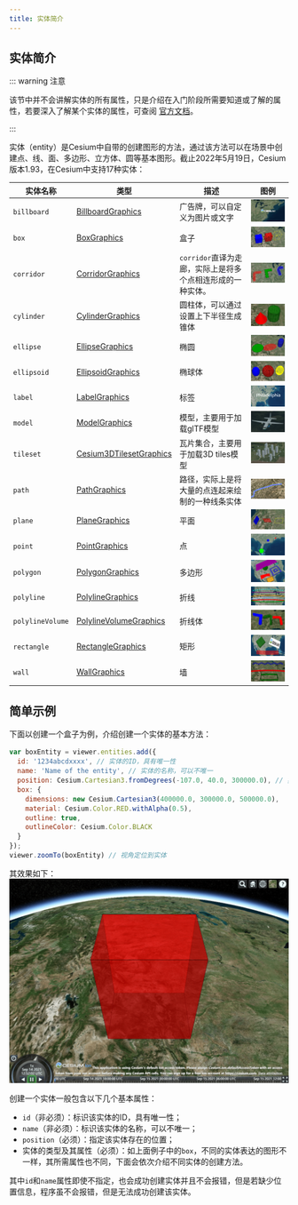 ```yaml
---
title: 实体简介
---
```


## 实体简介

::: warning 注意

该节中并不会讲解实体的所有属性，只是介绍在入门阶段所需要知道或了解的属性，若要深入了解某个实体的属性，可查阅 [官方文档](https://cesium.com/learn/cesiumjs/ref-doc/Entity.html?classFilter=entity)。

:::

实体（entity）是Cesium中自带的创建图形的方法，通过该方法可以在场景中创建点、线、面、多边形、立方体、圆等基本图形。截止2022年5月19日，Cesium版本1.93，在Cesium中支持17种实体：

| 实体名称         | 类型                                                         | 描述                                                       | 图例                                                         |
| ---------------- | ------------------------------------------------------------ | ---------------------------------------------------------- | ------------------------------------------------------------ |
| `billboard`      | [BillboardGraphics](https://cesium.com/learn/cesiumjs/ref-doc/BillboardGraphics.html) | 广告牌，可以自定义为图片或文字                             | <img src="/assets/img/advance/entity-billboard.png" > |
| `box`            | [BoxGraphics](https://cesium.com/learn/cesiumjs/ref-doc/BoxGraphics.html) | 盒子                                                       | <img src="/assets/img/advance/entity-box.png" > |
| `corridor`       | [CorridorGraphics](https://cesium.com/learn/cesiumjs/ref-doc/CorridorGraphics.html) | `corridor`直译为走廊，实际上是将多个点相连形成的一种实体。 | <img src="/assets/img/advance/entity-corridor.png" > |
| `cylinder`       | [CylinderGraphics](https://cesium.com/learn/cesiumjs/ref-doc/CylinderGraphics.html) | 圆柱体，可以通过设置上下半径生成锥体                       | <img src="/assets/img/advance/entity-cylinder.png" > |
| `ellipse`        | [EllipseGraphics](https://cesium.com/learn/cesiumjs/ref-doc/EllipseGraphics.html) | 椭圆                                                       | <img src="/assets/img/advance/entity-ellipse.png" > |
| `ellipsoid`      | [EllipsoidGraphics](https://cesium.com/learn/cesiumjs/ref-doc/EllipsoidGraphics.html) | 椭球体                                                     | <img src="/assets/img/advance/entity-ellipsoid.png" > |
| `label`          | [LabelGraphics](https://cesium.com/learn/cesiumjs/ref-doc/LabelGraphics.html) | 标签                                                       | <img src="/assets/img/advance/entity-label.png" > |
| `model`          | [ModelGraphics](https://cesium.com/learn/cesiumjs/ref-doc/ModelGraphics.html) | 模型，主要用于加载glTF模型                                 | <img src="/assets/img/advance/entity-model.png" > |
| `tileset`        | [Cesium3DTilesetGraphics](https://cesium.com/learn/cesiumjs/ref-doc/Cesium3DTilesetGraphics.html) | 瓦片集合，主要用于加载3D tiles模型                         | <img src="/assets/img/advance/entity-tileset.png" > |
| `path`           | [PathGraphics](https://cesium.com/learn/cesiumjs/ref-doc/PathGraphics.html) | 路径，实际上是将大量的点连起来绘制的一种线条实体           | <img src="/assets/img/advance/entity-path.png" > |
| `plane`          | [PlaneGraphics](https://cesium.com/learn/cesiumjs/ref-doc/PlaneGraphics.html) | 平面                                                       | <img src="/assets/img/advance/entity-plane.png" > |
| `point`          | [PointGraphics](https://cesium.com/learn/cesiumjs/ref-doc/PointGraphics.html) | 点                                                         | <img src="/assets/img/advance/entity-point.png" > |
| `polygon`        | [PolygonGraphics](https://cesium.com/learn/cesiumjs/ref-doc/PolygonGraphics.html) | 多边形                                                     | <img src="/assets/img/advance/entity-polygon.png" > |
| `polyline`       | [PolylineGraphics](https://cesium.com/learn/cesiumjs/ref-doc/PolylineGraphics.html) | 折线                                                       | <img src="/assets/img/advance/entity-polyline.png" > |
| `polylineVolume` | [PolylineVolumeGraphics](https://cesium.com/learn/cesiumjs/ref-doc/PolylineVolumeGraphics.html) | 折线体                                                     | <img src="/assets/img/advance/entity-polylineVolume.png" > |
| `rectangle`      | [RectangleGraphics](https://cesium.com/learn/cesiumjs/ref-doc/RectangleGraphics.html) | 矩形                                                       | <img src="/assets/img/advance/entity-rectangle.png" > |
| `wall`           | [WallGraphics](https://cesium.com/learn/cesiumjs/ref-doc/WallGraphics.html) | 墙                                                         | <img src="/assets/img/advance/entity-wall.png" > |



## 简单示例

下面以创建一个盒子为例，介绍创建一个实体的基本方法：

```javascript
var boxEntity = viewer.entities.add({
  id: '1234abcdxxxx', // 实体的ID，具有唯一性
  name: 'Name of the entity', // 实体的名称，可以不唯一
  position: Cesium.Cartesian3.fromDegrees(-107.0, 40.0, 300000.0), // 实体的坐标
  box: {
    dimensions: new Cesium.Cartesian3(400000.0, 300000.0, 500000.0),
    material: Cesium.Color.RED.withAlpha(0.5),
    outline: true,
    outlineColor: Cesium.Color.BLACK
  }
});
viewer.zoomTo(boxEntity) // 视角定位到实体
```

其效果如下：
![ce-01](/assets/img/guide/ce-01.png)

创建一个实体一般包含以下几个基本属性：

- `id`（非必须）：标识该实体的ID，具有唯一性；
- `name`（非必须）：标识该实体的名称，可以不唯一；
- `position`（必须）：指定该实体存在的位置；
- 实体的类型及其属性（必须）：如上面例子中的`box`，不同的实体表达的图形不一样，其所需属性也不同，下面会依次介绍不同实体的创建方法。

其中`id`和`name`属性即使不指定，也会成功创建实体并且不会报错，但是若缺少位置信息，程序虽不会报错，但是无法成功创建该实体。